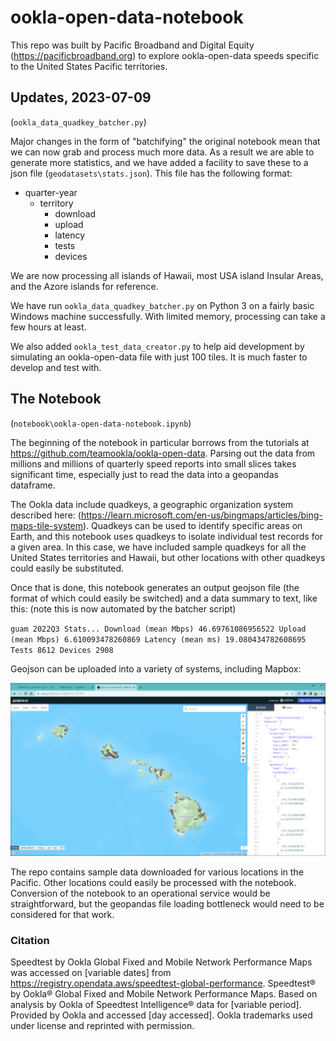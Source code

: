 # ookla-open-data-notebook

This repo was built by Pacific Broadband and Digital Equity (https://pacificbroadband.org) to explore ookla-open-data speeds specific to the United States Pacific territories. 

## Updates, 2023-07-09

(`ookla_data_quadkey_batcher.py`) 

Major changes in the form of "batchifying" the original notebook mean that we can now grab and process much more data. As a result we are able to generate more statistics, and we have added a facility to save these to a json file (`geodatasets\stats.json`). This file has the following format:

* quarter-year
  * territory
    * download
    * upload
    * latency
    * tests
    * devices

We are now processing all islands of Hawaii, most USA island Insular Areas, and the Azore islands for reference.

We have run `ookla_data_quadkey_batcher.py` on Python 3 on a fairly basic Windows machine successfully. With limited memory, processing can take a few hours at least.

We also added `ookla_test_data_creator.py` to help aid development by simulating an ookla-open-data file with just 100 tiles. It is much faster to develop and test with.

## The Notebook

(`notebook\ookla-open-data-notebook.ipynb`)

The beginning of the notebook in particular borrows from the tutorials at https://github.com/teamookla/ookla-open-data. Parsing out the data from millions and millions of quarterly speed reports into small slices takes significant time, especially just to read the data into a geopandas dataframe. 

The Ookla data include quadkeys, a geographic organization system described here: (https://learn.microsoft.com/en-us/bingmaps/articles/bing-maps-tile-system). Quadkeys can be used to identify specific areas on Earth, and this notebook uses quadkeys to isolate individual test records for a given area. In this case, we have included sample quadkeys for all the United States territories and Hawaii, but other locations with other quadkeys could easily be substituted.

Once that is done, this notebook generates an output geojson file (the format of which could easily be switched) and a data summary to text, like this: (note this is now automated by the batcher script)

`guam 2022Q3 Stats... Download (mean Mbps) 46.69761086956522 Upload (mean Mbps) 6.610093478260869 Latency (mean ms) 19.080434782608695 Tests 8612 Devices 2908`

Geojson can be uploaded into a variety of systems, including Mapbox:

![Map image](image.png)

The repo contains sample data downloaded for various locations in the Pacific. Other locations could easily be processed with the notebook. Conversion of the notebook to an operational service would be straightforward, but the geopandas file loading bottleneck would need to be considered for that work.  

### Citation

Speedtest by Ookla Global Fixed and Mobile Network Performance Maps was accessed on [variable dates] from https://registry.opendata.aws/speedtest-global-performance. Speedtest® by Ookla® Global Fixed and Mobile Network Performance Maps. Based on analysis by Ookla of Speedtest Intelligence® data for [variable period]. Provided by Ookla and accessed [day accessed]. Ookla trademarks used under license and reprinted with permission.